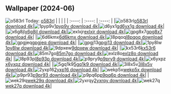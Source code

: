 ## Wallpaper (2024-06)
![o583rl](https://w.wallhaven.cc/full/o5/wallhaven-o583rl.jpg) Today: [o583rl](https://th.wallhaven.cc/small/o5/o583rl.jpg)
|      |      |      |
| :----: | :----: | :----: |
|![o583rl](https://th.wallhaven.cc/small/o5/o583rl.jpg)[o583rl download 4k](https://wallhaven.cc/w/o583rl)|![1pyp9v](https://th.wallhaven.cc/small/1p/1pyp9v.jpg)[1pyp9v download 4k](https://wallhaven.cc/w/1pyp9v)|![d6yx1g](https://th.wallhaven.cc/small/d6/d6yx1g.jpg)[d6yx1g download 4k](https://wallhaven.cc/w/d6yx1g)|
|![x6g8jl](https://th.wallhaven.cc/small/x6/x6g8jl.jpg)[x6g8jl download 4k](https://wallhaven.cc/w/x6g8jl)|![exlxjr](https://th.wallhaven.cc/small/ex/exlxjr.jpg)[exlxjr download 4k](https://wallhaven.cc/w/exlxjr)|![gpg8x7](https://th.wallhaven.cc/small/gp/gpg8x7.jpg)[gpg8x7 download 4k](https://wallhaven.cc/w/gpg8x7)|
|![6d6kmx](https://th.wallhaven.cc/small/6d/6d6kmx.jpg)[6d6kmx download 4k](https://wallhaven.cc/w/6d6kmx)|![l8pqoq](https://th.wallhaven.cc/small/l8/l8pqoq.jpg)[l8pqoq download 4k](https://wallhaven.cc/w/l8pqoq)|![gpgjeq](https://th.wallhaven.cc/small/gp/gpgjeq.jpg)[gpgjeq download 4k](https://wallhaven.cc/w/gpgjeq)|
|![gpgj13](https://th.wallhaven.cc/small/gp/gpgj13.jpg)[gpgj13 download 4k](https://wallhaven.cc/w/gpgj13)|![1py8lw](https://th.wallhaven.cc/small/1p/1py8lw.jpg)[1py8lw download 4k](https://wallhaven.cc/w/1py8lw)|![9dpxew](https://th.wallhaven.cc/small/9d/9dpxew.jpg)[9dpxew download 4k](https://wallhaven.cc/w/9dpxew)|
|![kx53r6](https://th.wallhaven.cc/small/kx/kx53r6.jpg)[kx53r6 download 4k](https://wallhaven.cc/w/kx53r6)|![85m7go](https://th.wallhaven.cc/small/85/85m7go.jpg)[85m7go download 4k](https://wallhaven.cc/w/85m7go)|![exlz8o](https://th.wallhaven.cc/small/ex/exlz8o.jpg)[exlz8o download 4k](https://wallhaven.cc/w/exlz8o)|
|![l8p93p](https://th.wallhaven.cc/small/l8/l8p93p.jpg)[l8p93p download 4k](https://wallhaven.cc/w/l8p93p)|![p9pry9](https://th.wallhaven.cc/small/p9/p9pry9.jpg)[p9pry9 download 4k](https://wallhaven.cc/w/p9pry9)|![x6yxpz](https://th.wallhaven.cc/small/x6/x6yxpz.jpg)[x6yxpz download 4k](https://wallhaven.cc/w/x6yxpz)|
|![5gq1k9](https://th.wallhaven.cc/small/5g/5gq1k9.jpg)[5gq1k9 download 4k](https://wallhaven.cc/w/5gq1k9)|![3l8x5v](https://th.wallhaven.cc/small/3l/3l8x5v.jpg)[3l8x5v download 4k](https://wallhaven.cc/w/3l8x5v)|![2yxp16](https://th.wallhaven.cc/small/2y/2yxp16.jpg)[2yxp16 download 4k](https://wallhaven.cc/w/2yxp16)|
|![wekp5x](https://th.wallhaven.cc/small/we/wekp5x.jpg)[wekp5x download 4k](https://wallhaven.cc/w/wekp5x)|![p9pr93](https://th.wallhaven.cc/small/p9/p9pr93.jpg)[p9pr93 download 4k](https://wallhaven.cc/w/p9pr93)|![p9pq6p](https://th.wallhaven.cc/small/p9/p9pq6p.jpg)[p9pq6p download 4k](https://wallhaven.cc/w/p9pq6p)|
|![wek29q](https://th.wallhaven.cc/small/we/wek29q.jpg)[wek29q download 4k](https://wallhaven.cc/w/wek29q)|![2yxrqy](https://th.wallhaven.cc/small/2y/2yxrqy.jpg)[2yxrqy download 4k](https://wallhaven.cc/w/2yxrqy)|![wek27q](https://th.wallhaven.cc/small/we/wek27q.jpg)[wek27q download 4k](https://wallhaven.cc/w/wek27q)|
